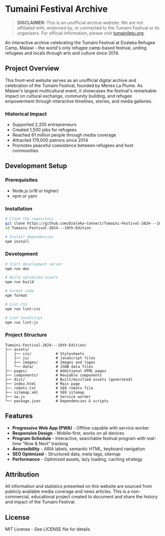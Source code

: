 # Tumaini Festival Archive

> **DISCLAIMER:** This is an unofficial archive website. We are not affiliated with, endorsed by, or connected to the Tumaini Festival or its organizers. For official information, please visit [tumainiletu.org](https://tumainiletu.org).

An interactive archive celebrating the Tumaini Festival at Dzaleka Refugee Camp, Malawi - the world's only refugee camp-based festival, uniting refugees and locals through arts and culture since 2014.

## Project Overview

This front-end website serves as an unofficial digital archive and celebration of the Tumaini Festival, founded by Menes La Plume. As Malawi's largest multicultural event, it showcases the festival's remarkable impact on cultural exchange, community building, and refugee empowerment through interactive timelines, stories, and media galleries.

### Historical Impact
- Supported 2,335 entrepreneurs
- Created 1,500 jobs for refugees
- Reached 61 million people through media coverage
- Attracted 179,000 patrons since 2014
- Promotes peaceful coexistence between refugees and host communities

## Development Setup

### Prerequisites
- Node.js (v16 or higher)
- npm or yarn

### Installation

```bash
# Clone the repository
git clone https://github.com/Dzaleka-Connect/Tumaini-Festival-2024---10th-Edition.git
cd Tumaini-Festival-2024---10th-Edition

# Install dependencies
npm install
```

### Development

```bash
# Start development server
npm run dev

# Build optimized assets
npm run build

# Format code
npm format

# Lint CSS
npm run lint:css

# Lint JavaScript
npm run lint:js
```

### Project Structure

```
Tumaini-Festival-2024---10th-Edition/
├── assets/
│   ├── css/           # Stylesheets
│   ├── js/            # JavaScript files
│   ├── images/        # Images and logos
│   └── data/          # JSON data files
├── pages/             # Additional HTML pages
├── components/        # Reusable components
├── dist/              # Built/minified assets (generated)
├── index.html         # Main page
├── robots.txt         # SEO robots file
├── sitemap.xml        # SEO sitemap
├── sw.js              # Service worker
└── package.json       # Dependencies & scripts
```

## Features

- **Progressive Web App (PWA)** - Offline-capable with service worker
- **Responsive Design** - Mobile-first, works on all devices
- **Program Schedule** - Interactive, searchable festival program with real-time "Now & Next" tracking
- **Accessibility** - ARIA labels, semantic HTML, keyboard navigation
- **SEO Optimized** - Structured data, meta tags, sitemap
- **Performance** - Optimized assets, lazy loading, caching strategy

## Attribution

All information and statistics presented on this website are sourced from publicly available media coverage and news articles. This is a non-commercial, educational project created to document and share the history and impact of the Tumaini Festival.

## License

MIT License - See LICENSE file for details

